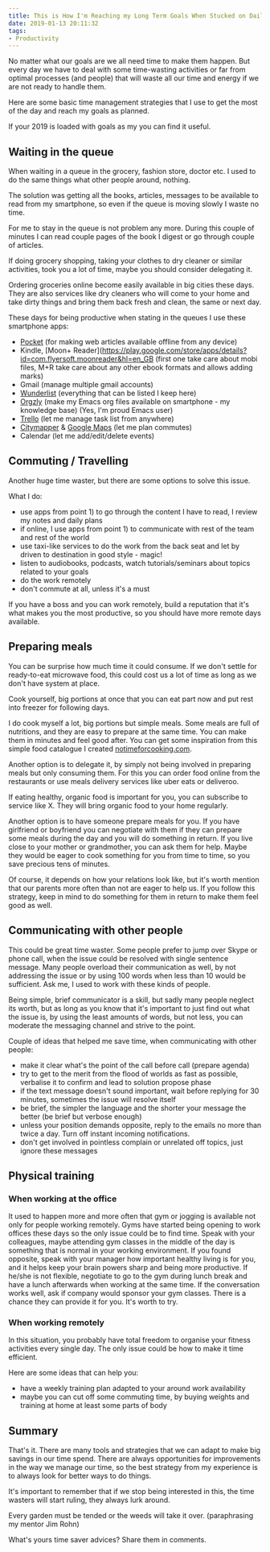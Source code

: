 ```yaml
---
title: This is How I'm Reaching my Long Term Goals When Stucked on Daily Routines
date: 2019-01-13 20:11:32
tags:
- Productivity
---
```


No matter what our goals are we all need time to make them happen. But every day we have to deal with some time-wasting activities or far from optimal processes (and people) that will waste all our time and energy if we are not ready to handle them.

Here are some basic time management strategies that I use to get the most of the day and reach my goals as planned.

<!-- more -->

If your 2019 is loaded with goals as my you can find it useful.

## Waiting in the queue

When waiting in a queue in the grocery, fashion store, doctor etc. I used to do the same things what other people around, nothing.

The solution was getting all the books, articles, messages to be available to read from my smartphone, so even if the queue is moving slowly I waste no time.

For me to stay in the queue is not problem any more. During this couple of minutes I can read couple pages of the book I digest or go through couple of articles.

If doing grocery shopping, taking your clothes to dry cleaner or similar activities, took you a lot of time, maybe you should consider delegating it.

Ordering groceries online become easily available in big cities these days. They are also services like dry cleaners who will come to your home and take dirty things and bring them back fresh and clean, the same or next day.

These days for being productive when stating in the queues I use these smartphone apps:
- [Pocket](https://getpocket.com) (for making web articles available offline from any device)
- Kindle, [Moon+ Reader](https://play.google.com/store/apps/details?id=com.flyersoft.moonreader&hl=en_GB (first one take care about mobi files, M+R take care about any other ebook formats and allows adding marks)
- Gmail (manage multiple gmail accounts)
- [Wunderlist](https://www.wunderlist.com) (everything that can be listed I keep here)
- [Orgzly](http://www.orgzly.com) (make my Emacs org files available on smartphone - my knowledge base) (Yes, I'm proud Emacs user)
- [Trello](https://trello.com) (let me manage task list from anywhere)
- [Citymapper](https://citymapper.com) & [Google Maps](https://www.google.com/maps) (let me plan commutes)
- Calendar (let me add/edit/delete events)

## Commuting / Travelling

Another huge time waster, but there are some options to solve this issue.

What I do:
- use apps from point 1) to go through the content I have to read, I review my notes and daily plans
- if online, I use apps from point 1) to communicate with rest of the team and rest of the world
- use taxi-like services to do the work from the back seat and let by driven to destination in good style - magic!
- listen to audiobooks, podcasts, watch tutorials/seminars about topics related to your goals
- do the work remotely
- don't commute at all, unless it's a must

If you have a boss and you can work remotely, build a reputation that it's what makes you the most productive, so you should have more remote days available.

## Preparing meals

You can be surprise how much time it could consume. If we don't settle for ready-to-eat microwave food, this could cost us a lot of time as long as we don't have system at place.

Cook yourself, big portions at once that you can eat part now and put rest into freezer for following days.

I do cook myself a lot, big portions but simple meals. Some meals are full of nutritions, and they are easy to prepare at the same time. You can make them in minutes and feel good after. You can get some inspiration from this simple food catalogue I created [notimeforcooking.com](https://notimeforcooking.com).

Another option is to delegate it, by simply not being involved in preparing meals but only consuming them. For this you can order food online from the restaurants or use meals delivery services like uber eats or deliveroo.

If eating healthy, organic food is important for you, you can subscribe to service like X. They will bring organic food to your home regularly.

Another option is to have someone prepare meals for you. If you have girlfriend or boyfriend you can negotiate with them if they can prepare some meals during the day and you will do something in return. If you live close to your mother or grandmother, you can ask them for help. Maybe they would be eager to cook something for you from time to time, so you save precious tens of minutes.

Of course, it depends on how your relations look like, but it's worth mention that our parents more often than not are eager to help us. If you follow this strategy, keep in mind to do something for them in return to make them feel good as well.

## Communicating with other people

This could be great time waster. Some people prefer to jump over Skype or phone call, when the issue could be resolved with single sentence message. Many people overload their communication as well, by not addressing the issue or by using 100 words when less than 10 would be sufficient. Ask me, I used to work with these kinds of people.

Being simple, brief communicator is a skill, but sadly many people neglect its worth, but as long as you know that it's important to just find out what the issue is, by using the least amounts of words, but not less, you can moderate the messaging channel and strive to the point.

Couple of ideas that helped me save time, when communicating with other people:
- make it clear what's the point of the call before call (prepare agenda)
- try to get to the merit from the flood of worlds as fast as possible, verbalise it to confirm and lead to solution propose phase
- if the text message doesn't sound important, wait before replying for 30 minutes, sometimes the issue will resolve itself
- be brief, the simpler the language and the shorter your message the better (be brief but verbose enough)
- unless your position demands opposite, reply to the emails no more than twice a day. Turn off instant incoming notifications.
- don't get involved in pointless complain or unrelated off topics, just ignore these messages

## Physical training

### When working at the office

It used to happen more and more often that gym or jogging is available not only for people working remotely. Gyms have started being opening to work offices these days so the only issue could be to find time. Speak with your colleagues, maybe attending gym classes in the middle of the day is something that is normal in your working environment. If you found opposite, speak with your manager how important healthy living is for you, and it helps keep your brain powers sharp and being more productive. If he/she is not flexible, negotiate to go to the gym during lunch break and have a lunch afterwards when working at the same time. If the conversation works well, ask if company would sponsor your gym classes. There is a chance they can provide it for you. It's worth to try.

### When working remotely

In this situation, you probably have total freedom to organise your fitness activities every single day. The only issue could be how to make it time efficient.

Here are some ideas that can help you:
- have a weekly training plan adapted to your around work availability
- maybe you can cut off some commuting time, by buying weights and training at home at least some parts of body

## Summary

That's it. There are many tools and strategies that we can adapt to make big savings in our time spend. There are always opportunities for improvements in the way we manage our time, so the best strategy from my experience is to always look for better ways to do things.

It's important to remember that if we stop being interested in this, the time wasters will start ruling, they always lurk around.

Every garden must be tended or the weeds will take it over. (paraphrasing my mentor Jim Rohn)

What's yours time saver advices? Share them in comments.